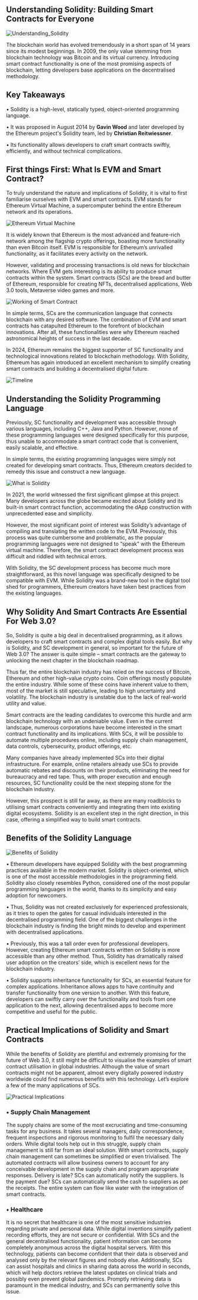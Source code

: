 ## Understanding Solidity: Building Smart Contracts for Everyone
![Understanding_Solidity](https://github.com/mainishanhoon/Solidity/assets/110257833/4ae8c534-92a6-487b-a867-883e5c728f62)

The blockchain world has evolved tremendously in a short span of 14 years since its modest beginnings. In 2009, the only value stemming from blockchain technology was Bitcoin and its virtual currency.
Introducing smart contract functionality is one of the most promising aspects of blockchain, letting developers base applications on the decentralised methodology.

## Key Takeaways
• Solidity is a high-level, statically typed, object-oriented programming language.

• It was proposed in August 2014 by **Gavin Wood** and later developed by the Ethereum project's Solidity team, led by **Christian Reitwiessner**.

• Its functionality allows developers to craft smart contracts swiftly, efficiently, and without technical complications. 

## First things First: What Is EVM and Smart Contract?
To truly understand the nature and implications of Solidity, it is vital to first familiarise ourselves with EVM and smart contracts. EVM stands for Ethereum Virtual Machine, a supercomputer behind the entire Ethereum network and its operations.

![Ethereum Virtual Machine](https://github.com/mainishanhoon/Solidity/assets/110257833/2f45a01c-9b09-4a1d-a06e-b271f5446b55)

It is widely known that Ethereum is the most advanced and feature-rich network among the flagship crypto offerings, boasting more functionality than even Bitcoin itself. EVM is responsible for Ethereum’s unrivalled functionality, as it facilitates every activity on the network. 

However, validating and processing transactions is old news for blockchain networks. Where EVM gets interesting is its ability to produce smart contracts within the system. Smart contracts (SCs) are the bread and butter of Ethereum, responsible for creating NFTs, decentralised applications, Web 3.0 tools, Metaverse video games and more.

![Working of Smart Contract](https://github.com/mainishanhoon/Solidity/assets/110257833/baf859cc-e9d1-41ba-85af-3a450b8c2dba)

In simple terms, SCs are the communication language that connects blockchain with any desired software. The combination of EVM and smart contracts has catapulted Ethereum to the forefront of blockchain innovations. After all, these functionalities were why Ethereum reached astronomical heights of success in the last decade.

In 2024, Ethereum remains the biggest supporter of SC functionality and technological innovations related to blockchain methodology. With Solidity, Ethereum has again introduced an excellent mechanism to simplify creating smart contracts and building a decentralised digital future.

![Timeline](https://github.com/mainishanhoon/Solidity/assets/110257833/e9bf8bb1-14bf-49bf-8e9a-5731ec7f6940)

## Understanding the Solidity Programming Language
Previously, SC functionality and development was accessible through various languages, including C++, Java and Python. However, none of these programming languages were designed specifically for this purpose, thus unable to accommodate a smart contract code that is convenient, easily scalable, and effective. 

In simple terms, the existing programming languages were simply not created for developing smart contracts. Thus, Ethereum creators decided to remedy this issue and construct a new language.

![What is Solidity](https://github.com/mainishanhoon/Solidity/assets/110257833/b6d23e46-9c37-4b06-8c84-25e9be5c9710)

In 2021, the world witnessed the first significant glimpse at this project. Many developers across the globe became excited about Solidity and its built-in smart contract function, accommodating the dApp construction with unprecedented ease and simplicity. 

However, the most significant point of interest was Solidity’s advantage of compiling and translating the written code to the EVM. Previously, this process was quite cumbersome and problematic, as the popular programming languages were not designed to “speak” with the Ethereum virtual machine. Therefore, the smart contract development process was difficult and riddled with technical errors.

With Solidity, the SC development process has become much more straightforward, as this novel language was specifically designed to be compatible with EVM. While Solidity was a brand-new tool in the digital tool shed for programmers, Ethereum creators have taken best practices from the existing languages.

## Why Solidity And Smart Contracts Are Essential For Web 3.0?
So, Solidity is quite a big deal in decentralised programming, as it allows developers to craft smart contracts and complex digital tools easily. But why is Solidity, and SC development in general, so important for the future of Web 3.0? The answer is quite simple – smart contracts are the gateway to unlocking the next chapter in the blockchain roadmap.

Thus far, the entire blockchain industry has relied on the success of Bitcoin, Ethereum and other high-value crypto coins. Coin offerings mostly populate the entire industry. While some of these coins have inherent value to them, most of the market is still speculative, leading to high uncertainty and volatility. The blockchain industry is unstable due to the lack of real-world utility and value.

Smart contracts are the leading candidates to overcome this hurdle and arm blockchain technology with an undeniable value. Even in the current landscape, numerous corporations have become interested in the smart contract functionality and its implications. With SCs, it will be possible to automate multiple procedures online, including supply chain management, data controls, cybersecurity, product offerings, etc.

Many companies have already implemented SCs into their digital infrastructure. For example, online retailers already use SCs to provide automatic rebates and discounts on their products, eliminating the need for bureaucracy and red tape. Thus, with proper execution and enough resources, SC functionality could be the next stepping stone for the blockchain industry.

However, this prospect is still far away, as there are many roadblocks to utilising smart contracts conveniently and integrating them into existing digital ecosystems. Solidity is an excellent step in the right direction, in this case, offering a simplified way to build smart contracts. 

## Benefits of the Solidity Language
![Benefits of Solidity](https://github.com/mainishanhoon/Solidity/assets/110257833/0ef98180-3b64-474a-9960-627ab8624806)

• Ethereum developers have equipped Solidity with the best programming practices available in the modern market. Solidity is object-oriented, which is one of the most accessible methodologies in the programming field. Solidity also closely resembles Python, considered one of the most popular programming languages in the world, thanks to its simplicity and easy adoption for newcomers. 

• Thus, Solidity was not created exclusively for experienced professionals, as it tries to open the gates for casual individuals interested in the decentralised programming field. One of the biggest challenges in the blockchain industry is finding the bright minds to develop and experiment with decentralised applications.

• Previously, this was a tall order even for professional developers. However, creating Ethereum smart contracts written on Solidity is more accessible than any other method. Thus, Solidity has dramatically raised user adoption on the creators’ side, which is excellent news for the blockchain industry.

• Solidity supports inheritance functionality for SCs, an essential feature for complex applications. Inheritance allows apps to have continuity and transfer functionality from one version to another. With this feature, developers can swiftly carry over the functionality and tools from one application to the next, allowing decentralised apps to become more competitive and useful for the public.

## Practical Implications of Solidity and Smart Contracts
While the benefits of Solidity are plentiful and extremely promising for the future of Web 3.0, it still might be difficult to visualise the examples of smart contract utilisation in global industries. Although the value of smart contracts might not be apparent, almost every digitally powered industry worldwide could find numerous benefits with this technology. Let’s explore a few of the many applications of SCs.

![Practical Implications](https://github.com/mainishanhoon/Solidity/assets/110257833/7a6e5804-18a3-4736-9cf0-3cd3fecad573)

### • Supply Chain Management 
The supply chains are some of the most excruciating and time-consuming tasks for any business. It takes several managers, daily correspondence, frequent inspections and rigorous monitoring to fulfil the necessary daily orders. While digital tools help out in this struggle, supply chain management is still far from an ideal solution. 
With smart contracts, supply chain management can sometimes be simplified or even trivialised. The automated contracts will allow business owners to account for any conceivable development in the supply chain and program appropriate responses. Delivery is late? SCs can automatically notify the suppliers. Is the payment due? SCs can automatically send the cash to suppliers as per the receipts. The entire system can flow like water with the integration of smart contracts. 

### • Healthcare
It is no secret that healthcare is one of the most sensitive industries regarding private and personal data. While digital inventions simplify patient recording efforts, they are not secure or confidential. With SCs and the general decentralised functionality, patient information can become completely anonymous across the digital hospital servers. With this technology, patients can become confident that their data is observed and analysed only by the relevant figures and nobody else. 
Additionally, SCs can assist hospitals and clinics in sharing data across the world in seconds, which will help doctors retrieve the latest updates on clinical trials and possibly even prevent global pandemics. Promptly retrieving data is paramount in the medical industry, and SCs can permanently solve this issue.
